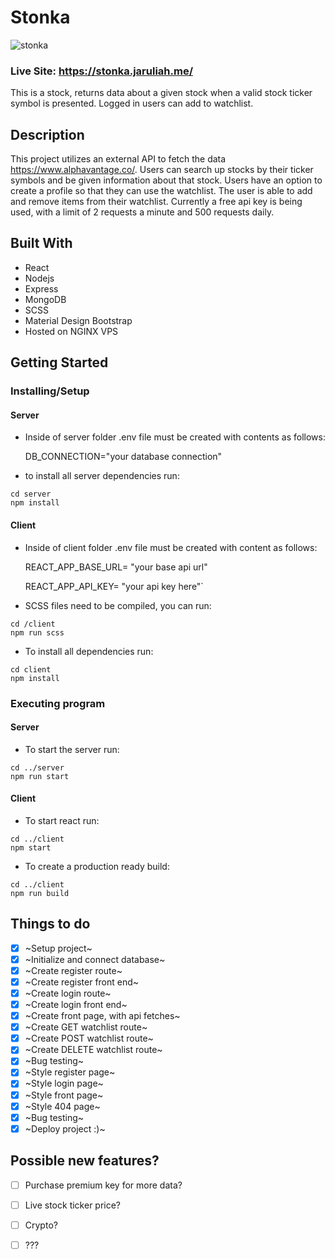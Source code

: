 # Stonka
![stonka](https://user-images.githubusercontent.com/71105258/144944162-518fbb8a-de35-4b01-b04e-97902ab938a6.gif)

### Live Site: https://stonka.jaruliah.me/
This is a stock, returns data about a given stock when a valid stock ticker symbol is presented. Logged in users can add to watchlist.

## Description

This project utilizes an external API to fetch the data https://www.alphavantage.co/. Users can search up stocks by their ticker symbols and be given information about that stock. Users have an option to create a profile so that they can use the watchlist. The user is able to add and remove items from their watchlist. Currently a free api key is being used, with a limit of 2 requests a minute and 500 requests daily.

## Built With
- React
- Nodejs
- Express
- MongoDB
- SCSS
- Material Design Bootstrap
- Hosted on NGINX VPS

## Getting Started

### Installing/Setup
#### Server 
* Inside of server folder .env file must be created with contents as follows: 

    DB_CONNECTION="your database connection"

* to install all server dependencies run:

```
cd server
npm install
```
#### Client
* Inside of client folder .env file must be created with content as follows: 

    REACT_APP_BASE_URL= "your base api url" 

    REACT_APP_API_KEY= "your api key here"`

* SCSS files need to be compiled, you can run:

```
cd /client
npm run scss
```

* To install all dependencies run:

```
cd client
npm install
```

### Executing program
#### Server

* To start the server run:

```
cd ../server
npm run start
```

#### Client
* To start react run:

```
cd ../client
npm start
```
* To create a production ready build:
```
cd ../client
npm run build
```

## Things to do
- [x] ~Setup project~
- [x] ~Initialize and connect database~
- [x] ~Create register route~
- [x] ~Create register front end~
- [x] ~Create login route~
- [x] ~Create login front end~
- [x] ~Create front page, with api fetches~
- [x] ~Create GET watchlist route~
- [x] ~Create POST watchlist route~
- [x] ~Create DELETE watchlist route~
- [x] ~Bug testing~
- [x] ~Style register page~
- [x] ~Style login page~
- [x] ~Style front page~
- [x] ~Style 404 page~
- [x] ~Bug testing~
- [x] ~Deploy project :)~

## Possible new features?
 - [ ] Purchase premium key for more data?
 - [ ] Live stock ticker price?
 - [ ] Crypto?
 - [ ] ???
  





